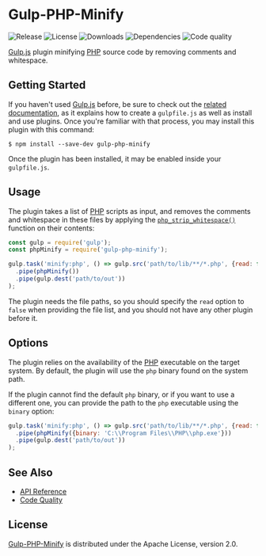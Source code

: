 # Gulp-PHP-Minify
![Release](http://img.shields.io/npm/v/gulp-php-minify.svg) ![License](http://img.shields.io/npm/l/gulp-php-minify.svg) ![Downloads](http://img.shields.io/npm/dm/gulp-php-minify.svg) ![Dependencies](http://img.shields.io/david/aquafadas-com/gulp-php-minify.svg) ![Code quality](https://img.shields.io/codacy/grade/7a9f7db5e0174d139641bcc3905cbfed.svg)

[Gulp.js](http://gulpjs.com) plugin minifying [PHP](http://php.net) source code by removing comments and whitespace.

## Getting Started
If you haven't used [Gulp.js](http://gulpjs.com) before, be sure to check out the [related documentation](https://github.com/gulpjs/gulp/blob/master/docs/README.md), as it explains how to create a `gulpfile.js` as well as install and use plugins.
Once you're familiar with that process, you may install this plugin with this command:

```shell
$ npm install --save-dev gulp-php-minify
```

Once the plugin has been installed, it may be enabled inside your `gulpfile.js`.

## Usage
The plugin takes a list of [PHP](http://php.net) scripts as input, and removes the comments and whitespace in these files by applying the [`php_strip_whitespace()`](http://php.net/manual/en/function.php-strip-whitespace.php) function on their contents:

```javascript
const gulp = require('gulp');
const phpMinify = require('gulp-php-minify');

gulp.task('minify:php', () => gulp.src('path/to/lib/**/*.php', {read: false})
  .pipe(phpMinify())
  .pipe(gulp.dest('path/to/out'))
);
```

The plugin needs the file paths, so you should specify the `read` option to `false` when providing the file list, and you should not have any other plugin before it.

## Options
The plugin relies on the availability of the [PHP](http://php.net) executable on the target system. By default, the plugin will use the `php` binary found on the system path.

If the plugin cannot find the default `php` binary, or if you want to use a different one, you can provide the path to the `php` executable using the `binary` option:

```javascript
gulp.task('minify:php', () => gulp.src('path/to/lib/**/*.php', {read: false})
  .pipe(phpMinify({binary: 'C:\\Program Files\\PHP\\php.exe'}))
  .pipe(gulp.dest('path/to/out'))
);
```

## See Also
- [API Reference](https://aquafadas-com.github.io/gulp-php-minify)
- [Code Quality](https://www.codacy.com/app/aquafadas/gulp-php-minify)

## License
[Gulp-PHP-Minify](https://github.com/aquafadas-com/gulp-php-minify) is distributed under the Apache License, version 2.0.
